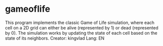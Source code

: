 # gameoflife
This program implements the classic Game of Life simulation, where each cell on a 2D grid can either be alive (represented by 1) or dead (represented by 0). The simulation works by updating the state of each cell based on the state of its neighbors.
Creator: kingvlad
Lang: EN
